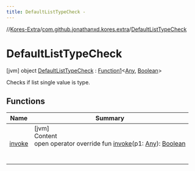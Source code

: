 ```yaml
---
title: DefaultListTypeCheck -
---
```

//[Kores-Extra](../../../index.md)/[com.github.jonathanxd.kores.extra](../index.md)/[DefaultListTypeCheck](index.md)



# DefaultListTypeCheck  
 [jvm] object [DefaultListTypeCheck](index.md) : [Function1](https://kotlinlang.org/api/latest/jvm/stdlib/kotlin/-function1/index.html)<[Any](https://kotlinlang.org/api/latest/jvm/stdlib/kotlin/-any/index.html), [Boolean](https://kotlinlang.org/api/latest/jvm/stdlib/kotlin/-boolean/index.html)> 

Checks if list single value is  type.

   


## Functions  
  
|  Name |  Summary | 
|---|---|
| <a name="com.github.jonathanxd.kores.extra/DefaultListTypeCheck/invoke/#kotlin.Any/PointingToDeclaration/"></a>[invoke](invoke.md)| <a name="com.github.jonathanxd.kores.extra/DefaultListTypeCheck/invoke/#kotlin.Any/PointingToDeclaration/"></a>[jvm]  <br>Content  <br>open operator override fun [invoke](invoke.md)(p1: [Any](https://kotlinlang.org/api/latest/jvm/stdlib/kotlin/-any/index.html)): [Boolean](https://kotlinlang.org/api/latest/jvm/stdlib/kotlin/-boolean/index.html)  <br><br><br>|

